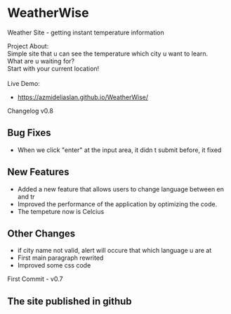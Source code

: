 # WeatherWise

Weather Site - getting instant temperature information


Project About:<br>
Simple site that u can see the temperature which city u want to learn. <br>
What are u waiting for?<br>
Start with your current location!<br>
<br>
Live Demo: 
- https://azmideliaslan.github.io/WeatherWise/

 
Changelog v0.8
## Bug Fixes
- When we click "enter" at the input area, it didn t  submit before, it fixed

## New Features
- Added a new feature that allows users to change language between en and tr
- Improved the performance of the application by optimizing the code.
- The tempeture now is Celcius

## Other Changes
- if city name not valid, alert will occure that which language u are at
- First main paragraph rewrited
- Improved some css code

First Commit - v0.7
## The site published in github